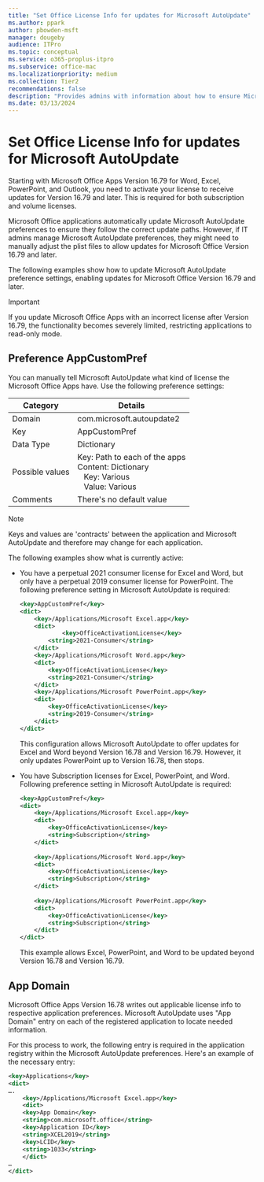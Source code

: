 ```yaml
---
title: "Set Office License Info for updates for Microsoft AutoUpdate"
ms.author: ppark
author: pbowden-msft
manager: dougeby
audience: ITPro
ms.topic: conceptual
ms.service: o365-proplus-itpro
ms.subservice: office-mac
ms.localizationpriority: medium
ms.collection: Tier2
recommendations: false
description: "Provides admins with information about how to ensure Microsoft Office Apps (Version 16.79 and later) receive updates by activating licenses and adjusting Microsoft AutoUpdate preferences for both subscription and volume licenses."
ms.date: 03/13/2024
---
```


# Set Office License Info for updates for Microsoft AutoUpdate

Starting with Microsoft Office Apps Version 16.79 for Word, Excel, PowerPoint, and Outlook, you need to activate your license to receive updates for Version 16.79 and later. This is required for both subscription and volume licenses.

Microsoft Office applications automatically update Microsoft AutoUpdate preferences to ensure they follow the correct update paths. However, if IT admins manage Microsoft AutoUpdate preferences, they might need to manually adjust the plist files to allow updates for Microsoft Office Version 16.79 and later.

The following examples show how to update Microsoft AutoUpdate preference settings, enabling updates for Microsoft Office Version 16.79 and later.

> [!IMPORTANT]
> If you update Microsoft Office Apps with an incorrect license after Version 16.79, the functionality becomes severely limited, restricting applications to read-only mode.

## Preference AppCustomPref

You can manually tell Microsoft AutoUpdate what kind of license the Microsoft Office Apps have. Use the following preference settings:

| Category        | Details                          |
|-----------------|----------------------------------|
| Domain          | com.microsoft.autoupdate2        |
| Key             | AppCustomPref                    |
| Data Type       | Dictionary                       |
| Possible values | Key: Path to each of the apps <br/> Content: Dictionary <br/> &nbsp;&nbsp; Key: Various <br/> &nbsp;&nbsp; Value: Various |
| Comments        | There's no default value         |

> [!NOTE]
> Keys and values are 'contracts' between the application and Microsoft AutoUpdate and therefore may change for each application. 

The following examples show what is currently active:
<ul>
<li>You have a perpetual 2021 consumer license for Excel and Word, but only have a perpetual 2019 consumer license for PowerPoint. The following preference setting in Microsoft AutoUpdate is required: 

```xml
<key>AppCustomPref</key>
<dict>
    <key>/Applications/Microsoft Excel.app</key>
    <dict>
        	<key>OfficeActivationLicense</key>
    	<string>2021-Consumer</string>
    </dict>
    <key>/Applications/Microsoft Word.app</key>
    <dict>
    	<key>OfficeActivationLicense</key>
    	<string>2021-Consumer</string>
    </dict>
    <key>/Applications/Microsoft PowerPoint.app</key>
    <dict>
    	<key>OfficeActivationLicense</key>
    	<string>2019-Consumer</string>
    </dict>
</dict>
```

This configuration allows Microsoft AutoUpdate to offer updates for Excel and Word beyond Version 16.78 and Version 16.79. However, it only updates PowerPoint up to Version 16.78, then stops.</li>

<li>You have Subscription licenses for Excel, PowerPoint, and Word. Following preference setting in Microsoft AutoUpdate is required: 

```xml
<key>AppCustomPref</key>
<dict>
    <key>/Applications/Microsoft Excel.app</key>
    <dict>
    	<key>OfficeActivationLicense</key>
    	<string>Subscription</string>
    </dict>
   
    <key>/Applications/Microsoft Word.app</key>
    <dict>
    	<key>OfficeActivationLicense</key>
    	<string>Subscription</string>
    </dict>
    
    <key>/Applications/Microsoft PowerPoint.app</key>
    <dict>
    	<key>OfficeActivationLicense</key>
    	<string>Subscription</string>
    </dict>
</dict>
```
This example allows Excel, PowerPoint, and Word to be updated beyond Version 16.78 and Version 16.79.
</li></ul>

## App Domain

Microsoft Office Apps Version 16.78 writes out applicable license info to respective application preferences. Microsoft AutoUpdate uses "App Domain" entry on each of the registered application to locate needed information. 

For this process to work, the following entry is required in the application registry within the Microsoft AutoUpdate preferences. Here's an example of the necessary entry:

```xml
<key>Applications</key>
<dict>
…. 
    <key>/Applications/Microsoft Excel.app</key>
    <dict>    
    <key>App Domain</key>
    <string>com.microsoft.office</string>
    <key>Application ID</key>
    <string>XCEL2019</string>
    <key>LCID</key>
    <string>1033</string>
    </dict>
… 
</dict>
```